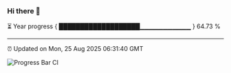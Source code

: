 ### Hi there 👋

⏳ Year progress { ███████████████████▁▁▁▁▁▁▁▁▁▁▁ } 64.73 %

---

⏰ Updated on Mon, 25 Aug 2025 06:31:40 GMT

![Progress Bar CI](https://github.com/liununu/liununu/workflows/Progress%20Bar%20CI/badge.svg)
